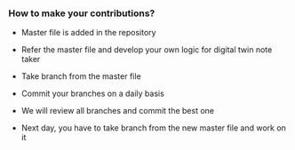 ### How to make your contributions?

* Master file is added in the repository

* Refer the master file and develop your own logic for digital twin note taker

* Take branch from the master file

* Commit your branches on a daily basis

* We will review all branches and commit the best one

* Next day, you have to take branch from the new master file and work on it
